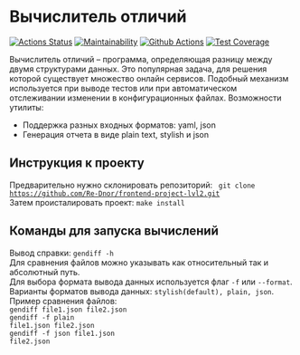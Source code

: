 # Вычислитель отличий

[![Actions Status](https://github.com/Re-Dnor/frontend-project-lvl2/workflows/hexlet-check/badge.svg)](https://github.com/Re-Dnor/frontend-project-lvl2/actions)
[![Maintainability](https://api.codeclimate.com/v1/badges/71377ee8a77f2dd03481/maintainability)](https://codeclimate.com/github/Re-Dnor/frontend-project-lvl2/maintainability)
[![Github Actions](https://github.com/Re-Dnor/frontend-project-lvl2/actions/workflows/lint-check.yml/badge.svg?branch=main)](https://github.com/Re-Dnor/frontend-project-lvl2/actions/workflows/lint-check.yml)
[![Test Coverage](https://api.codeclimate.com/v1/badges/71377ee8a77f2dd03481/test_coverage)](https://codeclimate.com/github/Re-Dnor/frontend-project-lvl2/test_coverage)

Вычислитель отличий – программа, определяющая разницу между двумя структурами данных. Это популярная задача, для решения которой существует множество онлайн сервисов. Подобный механизм используется при выводе тестов или при автоматическом отслеживании изменении в конфигурационных файлах.
Возможности утилиты:

- Поддержка разных входных форматов: yaml, json
- Генерация отчета в виде plain text, stylish и json

## Инструкция к проекту

Предварительно нужно склонировать репозиторий: <code> git clone https://github.com/Re-Dnor/frontend-project-lvl2.git</code><br>
Затем происталировать проект: <code>make install</code><br>

## Команды для запуска вычислений

Вывод справки: <code>gendiff -h</code><br>
Для сравнения файлов можно указывать как относительный так и абсолютный путь.<br>
Для выбора формата вывода данных используется флаг <code>-f</code> или <code>--format</code>.<br>
Варианты форматов вывода данных: <code>stylish(default), plain, json</code>.
Пример сравнения файлов:<br>
<code>gendiff file1.json file2.json</code><br>
<code>gendiff -f plain file1.json file2.json</code><br>
<code>gendiff -f json file1.json file2.json</code><br>
